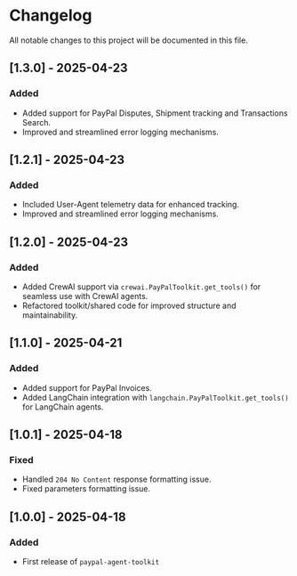 # Changelog

All notable changes to this project will be documented in this file.
## [1.3.0] - 2025-04-23
### Added
- Added support for PayPal Disputes, Shipment tracking and Transactions Search.
- Improved and streamlined error logging mechanisms.

## [1.2.1] - 2025-04-23
### Added
- Included User-Agent telemetry data for enhanced tracking.
- Improved and streamlined error logging mechanisms.

## [1.2.0] - 2025-04-23
### Added
- Added CrewAI support via `crewai.PayPalToolkit.get_tools()` for seamless use with CrewAI agents.
- Refactored toolkit/shared code for improved structure and maintainability.

## [1.1.0] - 2025-04-21
### Added
- Added support for PayPal Invoices.
- Added LangChain integration with `langchain.PayPalToolkit.get_tools()` for LangChain agents.

## [1.0.1] - 2025-04-18
### Fixed
- Handled `204 No Content` response formatting issue.
- Fixed parameters formatting issue.

## [1.0.0] - 2025-04-18
### Added
- First release of `paypal-agent-toolkit`
